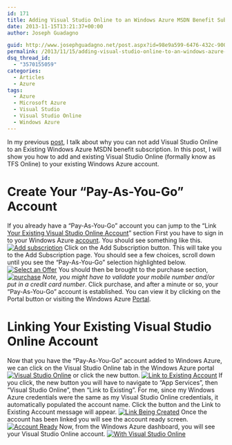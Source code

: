 ```yaml
---
id: 171
title: Adding Visual Studio Online to an Windows Azure MSDN Benefit Subscription
date: 2013-11-15T13:21:37+00:00
author: Joseph Guadagno

guid: http://www.josephguadagno.net/post.aspx?id=98e9a599-6476-432c-9005-024e520d604b
permalink: /2013/11/15/adding-visual-studio-online-to-an-windows-azure-msdn-benefit-subscription/
dsq_thread_id:
  - "3570155059"
categories:
  - Articles
  - Azure
tags:
  - Azure
  - Microsoft Azure
  - Visual Studio
  - Visual Studio Online
  - Windows Azure
---
```

<!-- TODO: verify links -->
In my previous [post](http://www.josephguadagno.net/post/2013/11/15/Visual-Studio-Online-with-Windows-Azure-MSDN-benefit),  I talk about why you can not add Visual Studio Online to an Existing Windows Azure MSDN benefit subscription.  In this post, I will show you how to add and existing Visual Studio Online (formally know as TFS Online) to your existing Windows Azure account.

# Create Your “Pay-As-You-Go” Account

If you already have a “Pay-As-You-Go” account you can jump to the “Link [Your Existing Visual Studio Online Account](http://www.josephguadagno.net/post/2013/11/15/Adding-Visual-Studio-Online-to-an-Windows-Azure-MSDN-Benefit-Subscription#link)” section First you have to sign in to your Windows Azure [account](https://account.windowsazure.com/Subscriptions). You should see something like this. [![Add subscription](http://1222-7915.el-alt.com/wp-content/uploads/2015/03/Add_subscription_thumb.png "Add subscription")](http://1222-7915.el-alt.com/wp-content/uploads/2015/03/Add_subscription.png) Click on the Add Subscription button. This will take you to the Add Subscription page. You should see a few choices, scroll down until you see the “Pay-As-You-Go” selection highlighted below. [![Select an Offer](http://1222-7915.el-alt.com/wp-content/uploads/2015/03/Select_an_Offer_thumb_1.png "Select an Offer")](http://1222-7915.el-alt.com/wp-content/uploads/2015/03/Select_an_Offer_1.png) You should then be brought to the purchase section, [![purchase](http://1222-7915.el-alt.com/wp-content/uploads/2015/03/purchase_thumb_1.png "purchase")](http://1222-7915.el-alt.com/wp-content/uploads/2015/03/purchase_1.png) _Note, you might have to validate your mobile number and/or put in a credit card number_.  Click purchase, and after a minute or so, your “Pay-As-You-Go” account is established.  You can view it by clicking on the Portal button or visiting the Windows Azure [Portal](https://portal.windowsazure.com/).

# [](#)Linking Your Existing Visual Studio Online Account

Now that you have the “Pay-As-You-Go” account added to Windows Azure, we can click on the Visual Studio Online tab in the Windows Azure portal [![Visual Studio Online](http://1222-7915.el-alt.com/wp-content/uploads/2015/03/Visual_Studio_Online_thumb.png "Visual Studio Online")](http://1222-7915.el-alt.com/wp-content/uploads/2015/03/Visual_Studio_Online.png)   or click the new button. [![Link to Existing Account](http://1222-7915.el-alt.com/wp-content/uploads/2015/03/Link_to_Existing_Account_thumb.png "Link to Existing Account")](http://1222-7915.el-alt.com/wp-content/uploads/2015/03/Link_to_Existing_Account.png) If you click, the new button you will have to navigate to “App Services”, then “Visual Studio Online”, then “Link to Existing”. For me, since my Windows Azure credentials were the same as my Visual Studio Online credentials, it automatically populated the account name.  Click the button and the Link to Existing Account message will appear. [![Link Being Created](http://1222-7915.el-alt.com/wp-content/uploads/2015/03/Link_Being_Created_thumb.png "Link Being Created")](http://1222-7915.el-alt.com/wp-content/uploads/2015/03/Link_Being_Created.png)   Once the account has been linked you will see the account ready screen. [![Account Ready](http://1222-7915.el-alt.com/wp-content/uploads/2015/03/Account_Ready_thumb.png "Account Ready")](http://1222-7915.el-alt.com/wp-content/uploads/2015/03/Account_Ready.png)   Now, from the Windows Azure dashboard, you will see your Visual Studio Online account. [![With Visual Studio Online](http://1222-7915.el-alt.com/wp-content/uploads/2015/03/With_Visual_Studio_Online_thumb.png "With Visual Studio Online")](http://1222-7915.el-alt.com/wp-content/uploads/2015/03/With_Visual_Studio_Online.png)